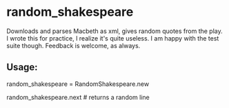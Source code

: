 # random_shakespeare
Downloads and parses Macbeth as xml, gives random quotes from the play. I wrote this for practice, I realize it's quite useless. I am happy with the test suite though. Feedback is welcome, as always.

## Usage:

random_shakespeare = RandomShakespeare.new

random_shakespeare.next # returns a random line


